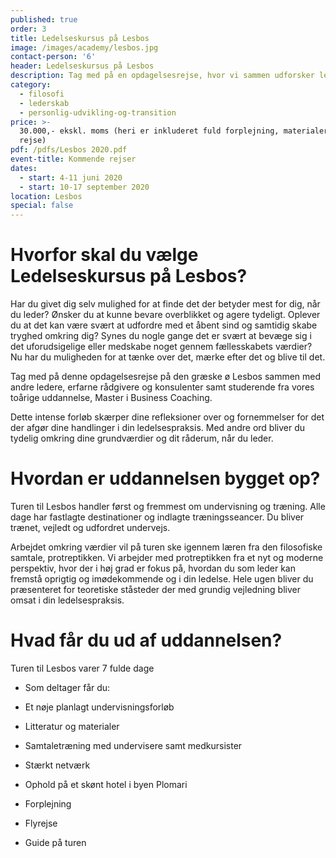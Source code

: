 ```yaml
---
published: true
order: 3
title: Ledelseskursus på Lesbos
image: /images/academy/lesbos.jpg
contact-person: '6'
header: Ledelseskursus på Lesbos
description: Tag med på en opdagelsesrejse, hvor vi sammen udforsker ledelseskunsten og finder ind til de vigtigste værdier i det at lede sig selv og fællesskabet.
category:
  - filosofi
  - lederskab
  - personlig-udvikling-og-transition
price: >-
  30.000,- ekskl. moms (heri er inkluderet fuld forplejning, materialer og
  rejse)
pdf: /pdfs/Lesbos 2020.pdf
event-title: Kommende rejser
dates:
  - start: 4-11 juni 2020
  - start: 10-17 september 2020
location: Lesbos
special: false
---
```


# Hvorfor skal du vælge Ledelseskursus på Lesbos?

Har du givet dig selv mulighed for at finde det der betyder mest for dig, når du leder? Ønsker du at kunne bevare overblikket og agere tydeligt. Oplever du at det kan være svært at udfordre med et åbent sind og samtidig skabe tryghed omkring dig? Synes du nogle gange det er svært at bevæge sig i det uforudsigelige eller medskabe noget gennem fællesskabets værdier? Nu har du muligheden for at tænke over det, mærke efter det og blive til det.

Tag med på denne opdagelsesrejse på den græske ø Lesbos sammen med andre ledere, erfarne rådgivere og konsulenter samt studerende fra vores toårige uddannelse, Master i Business Coaching.

Dette intense forløb skærper dine refleksioner over og fornemmelser for det der afgør dine handlinger i din ledelsespraksis. Med andre ord bliver du tydelig omkring dine grundværdier og dit råderum, når du leder.

# Hvordan er uddannelsen bygget op?

Turen til Lesbos handler først og fremmest om undervisning og træning. Alle dage har fastlagte destinationer og indlagte træningsseancer.  Du bliver trænet, vejledt og udfordret undervejs.

Arbejdet omkring værdier vil på turen ske igennem læren fra den filosofiske samtale, protreptikken. Vi arbejder med protreptikken fra et nyt og moderne perspektiv, hvor der i høj grad er fokus på, hvordan du som leder kan fremstå oprigtig og imødekommende og i din ledelse. Hele ugen bliver du præsenteret for teoretiske ståsteder der med grundig vejledning bliver omsat i din ledelsespraksis.

# Hvad får du ud af uddannelsen?

Turen til Lesbos varer 7 fulde dage

- Som deltager får du:

- Et nøje planlagt undervisningsforløb

- Litteratur og materialer

- Samtaletræning med undervisere samt medkursister

- Stærkt netværk

- Ophold på et skønt hotel i byen Plomari

- Forplejning

- Flyrejse

- Guide på turen